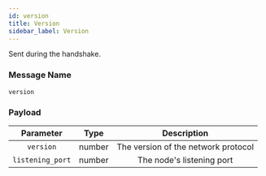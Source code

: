```yaml
---
id: version
title: Version
sidebar_label: Version
---
```


<!----------------------------------------------------------------------------->
<!-------------------- THIS MARKDOWN FILE IS AUTOGENERATED -------------------->
<!----------------------------------------------------------------------------->

Sent during the handshake.

### Message Name

`version`

### Payload

|      Parameter     | Type   |              Description            |
|:------------------:|--------|:-----------------------------------:|
| `version`          | number | The version of the network protocol |
| `listening_port`   | number | The node's listening port           |
